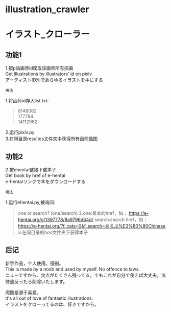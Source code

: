 illustration_crawler
===
イラスト_クローラー
===
功能1
---
1.按p站画师id爬取该画师所有插画<br>
Get illustrations by illustrators' id on pixiv<br>
アーティストID別であらゆるイラストを手にする<br>

    用法

1.将画师id存入list.txt:<br>
>8148062<br>
>177784<br>
>14112962<br>
    
2.运行pixiv.py<br>
3.在同目录resultes文件夹中获得所有画师插图

功能2
---
2.按ehentai链接下载本子<br>
Get book by href of e-hentai<br>
e-hentaiリンクで本をダウンロードする<br>

    用法
1.运行ehentai.py,被询问:<br>
>one or search? (one/search)
2.one:某本的href，如：
>https://e-hentai.org/g/1397778/8a9796d64d/
 search:search href，如：
>https://e-hentai.org/?f_cats=0&f_search=あるぷ%E3%80%80Chinese
3.在同目录的hon文件夹下获得本子


后记
---
新手作品，个人使用。侵删。<br>
This is made by a noob and used by myself. No offence to laws.<br>
ニューですから、欠点がたくさん残ってる。でもこれが自分で使えば大丈夫。法律違反ったら削除いたします。<br>

爬图是源于喜爱。<br>
It's all out of love of fantastic illustrations.<br>
イラストをクローってるのは、好きですから。<br>
